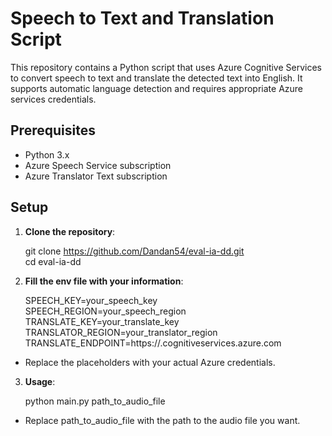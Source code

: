 # Speech to Text and Translation Script

This repository contains a Python script that uses Azure Cognitive Services to convert speech to text and translate the detected text into English. It supports automatic language detection and requires appropriate Azure services credentials.

## Prerequisites

- Python 3.x
- Azure Speech Service subscription
- Azure Translator Text subscription

## Setup

1. **Clone the repository**:

   git clone https://github.com/Dandan54/eval-ia-dd.git    
   cd eval-ia-dd

2. **Fill the env file with your information**:

   SPEECH_KEY=your_speech_key  
   SPEECH_REGION=your_speech_region  
   TRANSLATE_KEY=your_translate_key  
   TRANSLATOR_REGION=your_translator_region  
   TRANSLATE_ENDPOINT=https://<your-translator-resource-name>.cognitiveservices.azure.com  

- Replace the placeholders with your actual Azure credentials.

3. **Usage**:

   python main.py path_to_audio_file

- Replace path_to_audio_file with the path to the audio file you want.


